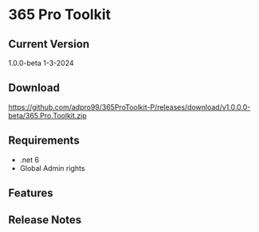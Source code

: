 # 365 Pro Toolkit
## Current Version
1.0.0-beta
1-3-2024
## Download
https://github.com/adpro99/365ProToolkit-P/releases/download/v1.0.0.0-beta/365.Pro.Toolkit.zip
## Requirements
- .net 6
- Global Admin rights
## Features
## Release Notes
